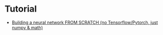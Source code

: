 # Tutorial
  - [Building a neural network FROM SCRATCH (no Tensorflow/Pytorch, just numpy & math)](https://www.youtube.com/watch?v=w8yWXqWQYmU)

#